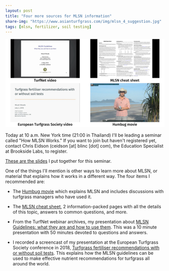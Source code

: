 ```yaml
---
layout: post
title: "Four more sources for MLSN information"
share-img: "https://www.asianturfgrass.com/img/mlsn_4_suggestion.jpg"
tags: [mlsn, fertilizer, soil testing]
---
```


![image of 3 video and 1 cheat sheet recommended here](/img/mlsn_4_suggestion.jpg)

Today at 10 a.m. New York time (21:00 in Thailand) I'll be leading a seminar called "How MLSN Works." If you want to join but haven't registered yet, contact Chris Eidson (ceidson [at] blinc [dot] com), the Education Specialist at Brookside Labs, to register.

[These are the slides](https://speakerdeck.com/micahwoods/how-mlsn-works) I put together for this seminar.

One of the things I'll mention is other ways to learn more about MLSN, or material that explains how it works in a different way. The four items I recommended are:

* The [Humbug movie](https://vimeo.com/micahwoods/humbug) which explains MLSN and includes discussions with turfgrass managers who have used it.

* The [MLSN cheat sheet](https://www.asianturfgrass.com/2018-02-03-new-mlsn-cheat-sheet/), 2 information-packed pages with all the details of this topic, answers to common questions, and more.

* From the TurfNet webinar archives, my presentation about [MLSN Guidelines: what they are and how to use them](https://www.turfnet.com/webinar_archives.html/mlsn-guidelines-what-they-are-and-how-to-use-them-r117/). This was a 10 minute presentation with 50 minutes devoted to questions and answers.

* I recorded a screencast of my presentation at the European Turfgrass Society conference in 2018, [Turfgrass fertiliser recommendations with or without soil tests](https://vimeo.com/micahwoods/ets18). This explains how the MLSN guidelines can be used to make effective nutrient recommendations for turfgrass all around the world.


